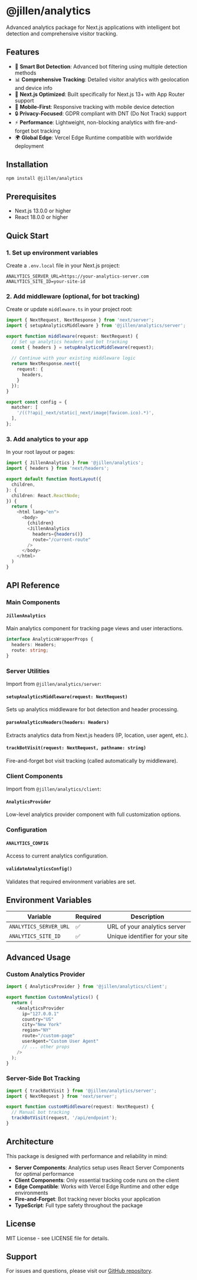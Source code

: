 # @jillen/analytics

Advanced analytics package for Next.js applications with intelligent bot detection and comprehensive visitor tracking.

## Features

- 🤖 **Smart Bot Detection**: Advanced bot filtering using multiple detection methods
- 📊 **Comprehensive Tracking**: Detailed visitor analytics with geolocation and device info
- 🚀 **Next.js Optimized**: Built specifically for Next.js 13+ with App Router support
- 📱 **Mobile-First**: Responsive tracking with mobile device detection
- 🔒 **Privacy-Focused**: GDPR compliant with DNT (Do Not Track) support
- ⚡ **Performance**: Lightweight, non-blocking analytics with fire-and-forget bot tracking
- 🌍 **Global Edge**: Vercel Edge Runtime compatible with worldwide deployment

## Installation

```bash
npm install @jillen/analytics
```

## Prerequisites

- Next.js 13.0.0 or higher
- React 18.0.0 or higher

## Quick Start

### 1. Set up environment variables

Create a `.env.local` file in your Next.js project:

```env
ANALYTICS_SERVER_URL=https://your-analytics-server.com
ANALYTICS_SITE_ID=your-site-id
```

### 2. Add middleware (optional, for bot tracking)

Create or update `middleware.ts` in your project root:

```typescript
import { NextRequest, NextResponse } from 'next/server';
import { setupAnalyticsMiddleware } from '@jillen/analytics/server';

export function middleware(request: NextRequest) {
  // Set up analytics headers and bot tracking
  const { headers } = setupAnalyticsMiddleware(request);
  
  // Continue with your existing middleware logic
  return NextResponse.next({
    request: {
      headers,
    }
  });
}

export const config = {
  matcher: [
    '/((?!api|_next/static|_next/image|favicon.ico).*)',
  ],
};
```

### 3. Add analytics to your app

In your root layout or pages:

```typescript
import { JillenAnalytics } from '@jillen/analytics';
import { headers } from 'next/headers';

export default function RootLayout({
  children,
}: {
  children: React.ReactNode;
}) {
  return (
    <html lang="en">
      <body>
        {children}
        <JillenAnalytics 
          headers={headers()} 
          route="/current-route" 
        />
      </body>
    </html>
  )
}
```

## API Reference

### Main Components

#### `JillenAnalytics`

Main analytics component for tracking page views and user interactions.

```typescript
interface AnalyticsWrapperProps {
  headers: Headers;
  route: string;
}
```

### Server Utilities

Import from `@jillen/analytics/server`:

#### `setupAnalyticsMiddleware(request: NextRequest)`

Sets up analytics middleware for bot detection and header processing.

#### `parseAnalyticsHeaders(headers: Headers)`

Extracts analytics data from Next.js headers (IP, location, user agent, etc.).

#### `trackBotVisit(request: NextRequest, pathname: string)`

Fire-and-forget bot visit tracking (called automatically by middleware).

### Client Components

Import from `@jillen/analytics/client`:

#### `AnalyticsProvider`

Low-level analytics provider component with full customization options.

### Configuration

#### `ANALYTICS_CONFIG`

Access to current analytics configuration.

#### `validateAnalyticsConfig()`

Validates that required environment variables are set.

## Environment Variables

| Variable | Required | Description |
|----------|----------|-------------|
| `ANALYTICS_SERVER_URL` | ✅ | URL of your analytics server |
| `ANALYTICS_SITE_ID` | ✅ | Unique identifier for your site |

## Advanced Usage

### Custom Analytics Provider

```typescript
import { AnalyticsProvider } from '@jillen/analytics/client';

export function CustomAnalytics() {
  return (
    <AnalyticsProvider
      ip="127.0.0.1"
      country="US"
      city="New York"
      region="NY"
      route="/custom-page"
      userAgent="Custom User Agent"
      // ... other props
    />
  );
}
```

### Server-Side Bot Tracking

```typescript
import { trackBotVisit } from '@jillen/analytics/server';
import { NextRequest } from 'next/server';

export function customMiddleware(request: NextRequest) {
  // Manual bot tracking
  trackBotVisit(request, '/api/endpoint');
}
```

## Architecture

This package is designed with performance and reliability in mind:

- **Server Components**: Analytics setup uses React Server Components for optimal performance
- **Client Components**: Only essential tracking code runs on the client
- **Edge Compatible**: Works with Vercel Edge Runtime and other edge environments
- **Fire-and-Forget**: Bot tracking never blocks your application
- **TypeScript**: Full type safety throughout the package

## License

MIT License - see LICENSE file for details.

## Support

For issues and questions, please visit our [GitHub repository](https://github.com/jillen/analytics). 